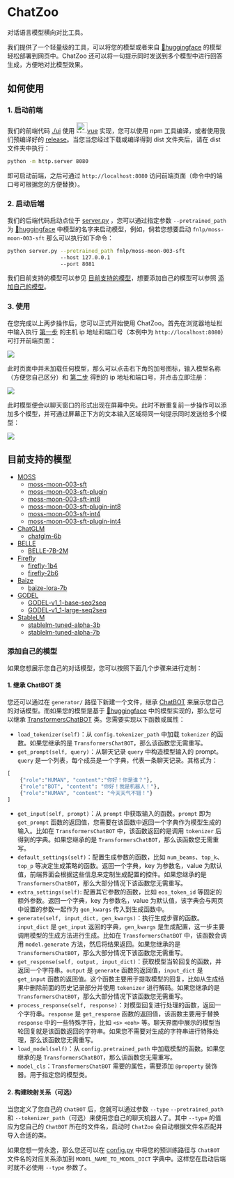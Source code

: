 # ChatZoo
对话语言模型横向对比工具。

我们提供了一个轻量级的工具，可以将您的模型或者来自 [🤗huggingface](https://huggingface.co/models) 的模型轻松部署到网页中。ChatZoo 还可以将一句提示同时发送到多个模型中进行回答生成，方便地对比模型效果。

## 如何使用

### 1. 启动前端

我们的前端代码 [./ui](https://github.com/OpenLMLab/ChatZoo/tree/main/ui) 使用 <a href="https://vuejs.org"><img width="25" src="https://vuejs.org/images/logo.png" alt="Vue logo">vue</a> 实现，您可以使用 npm 工具编译，或者使用我们预编译好的 [release](https://github.com/OpenLMLab/ChatZoo/releases)。当您当您经过下载或编译得到 dist 文件夹后，请在 dist 文件夹中执行：

```bash
python -m http.server 8080
```

即可启动前端，之后可通过 ``http://localhost:8080`` 访问前端页面（命令中的端口号可根据您的方便替换）。

### 2. 启动后端

我们的后端代码启动点位于 [server.py](https://github.com/OpenLMLab/ChatZoo/blob/main/server.py) ，您可以通过指定参数 ``--pretrained_path`` 为  [🤗huggingface](https://huggingface.co/models) 中模型的名字来启动模型，例如，倘若您想要启动 ``fnlp/moss-moon-003-sft`` 那么可以执行如下命令：

```bash
python server.py --pretrained_path fnlp/moss-moon-003-sft 
				 --host 127.0.0.1 
				 --port 8081
```

我们目前支持的模型可以参见 [目前支持的模型](#目前支持的模型)，想要添加自己的模型可以参照 [添加自己的模型](#添加自己的模型)。

### 3. 使用

在您完成以上两步操作后，您可以正式开始使用 ChatZoo。首先在浏览器地址栏中输入执行 [第一步](#1-启动前端) 的主机 ip 地址和端口号（本例中为 ``http://localhost:8080``）可打开前端页面：

![](./pics/readme1.png)

此时页面中并未加载任何模型，那么可以点击右下角的加号图标，输入模型名称（方便您自己区分）和 [第二步](#2-启动后端) 得到的 ip 地址和端口号，并点击立即注册：

![](./pics/readme2.png)

此时模型便会以聊天窗口的形式出现在屏幕中央。此时不断重复前一步操作可以添加多个模型，并可通过屏幕正下方的文本输入区域将同一句提示同时发送给多个模型：

![](./pics/readme3.png)

## 目前支持的模型

- [MOSS](https://github.com/OpenLMLab/MOSS)
    - [moss-moon-003-sft](https://huggingface.co/fnlp/moss-moon-003-sft)
    - [moss-moon-003-sft-plugin](https://huggingface.co/fnlp/moss-moon-003-sft-plugin)
    - [moss-moon-003-sft-int8](https://huggingface.co/fnlp/moss-moon-003-sft-int8)
    - [moss-moon-003-sft-plugin-int8](https://huggingface.co/fnlp/moss-moon-003-sft-plugin-int8)
    - [moss-moon-003-sft-int4](https://huggingface.co/fnlp/moss-moon-003-sft-int4)
    - [moss-moon-003-sft-plugin-int4](https://huggingface.co/fnlp/moss-moon-003-sft-plugin-int4)
- [ChatGLM](https://github.com/THUDM/ChatGLM-6B)
    - [chatglm-6b](https://huggingface.co/THUDM/chatglm-6b)
- [BELLE](https://github.com/LianjiaTech/BELLE)
    - [BELLE-7B-2M](https://huggingface.co/BelleGroup/BELLE-7B-2M)
- [Firefly](https://github.com/yangjianxin1/Firefly)
    - [firefly-1b4](https://huggingface.co/YeungNLP/firefly-1b4)
    - [firefly-2b6](https://huggingface.co/YeungNLP/firefly-2b6)
- [Baize](https://github.com/project-baize/baize-chatbot)
    - [baize-lora-7b](https://huggingface.co/project-baize/baize-lora-7B)
- [GODEL](https://github.com/microsoft/GODEL)
    - [GODEL-v1_1-base-seq2seq](https://huggingface.co/microsoft/GODEL-v1_1-base-seq2seq)
    - [GODEL-v1_1-large-seq2seq](https://huggingface.co/microsoft/GODEL-v1_1-large-seq2seq)
- [StableLM](https://github.com/Stability-AI/StableLM)
    - [stablelm-tuned-alpha-3b](https://huggingface.co/stabilityai/stablelm-tuned-alpha-3b)
    - [stablelm-tuned-alpha-7b](https://huggingface.co/stabilityai/stablelm-tuned-alpha-7b)

### 添加自己的模型

如果您想展示您自己的对话模型，您可以按照下面几个步骤来进行定制：

#### 1. 继承 ChatBOT 类

您还可以通过在 `generator/` 路径下新建一个文件，继承 [ChatBOT](https://github.com/OpenLMLab/ChatZoo/blob/main/generator/chatbot.py) 来展示您自己的对话模型。而如果您的模型是基于 [🤗huggingface](https://huggingface.co/models) 中的模型实现的，那么您可以继承 [TransformersChatBOT](https://github.com/OpenLMLab/ChatZoo/blob/main/generator/transformersbot.py) 类。您需要实现以下函数或属性：

- `load_tokenizer(self)`：从 `config.tokenizer_path` 中加载 `tokenizer` 的函数。如果您继承的是 `TransformersChatBOT`，那么该函数您无需重写。
- `get_prompt(self, query)`：从聊天记录 `query` 中构造模型输入的 prompt。`query` 是一个列表，每个成员是一个字典，代表一条聊天记录。其格式为：

```python
[
    {"role":"HUMAN", "content":"你好！你是谁？"},
    {"role":"BOT", "content": "你好！我是机器人！"},
    {"role":"HUMAN", "content": "今天天气不错！"}
]
```

- `get_input(self, prompt)`：从 `prompt` 中获取输入的函数。`prompt` 即为 `get_prompt` 函数的返回值，您需要在该函数中返回一个字典作为模型生成的输入。比如在 `TransformersChatBOT` 中，该函数返回的是调用 `tokenizer` 后得到的字典。如果您继承的是 `TransformersChatBOT`，那么该函数您无需重写。
- `default_settings(self)`：配置生成参数的函数，比如 `num_beams`、`top_k`、`top_p` 等决定生成策略的函数。返回一个字典，key 为参数名，value 为默认值，前端界面会根据这些信息来定制生成配置的控件。如果您继承的是 `TransformersChatBOT`，那么大部分情况下该函数您无需重写。
- `extra_settings(self)`: 配置其它参数的函数，比如 `eos_token_id` 等固定的额外参数。返回一个字典，key 为参数名，value 为默认值，该字典会与网页中设置的参数一起作为 `gen_kwargs` 传入到生成函数中。
- `generate(self, input_dict, gen_kwargs)`：执行生成步骤的函数。`input_dict` 是 `get_input` 返回的字典，`gen_kwargs` 是生成配置，这一步主要调用模型的生成方法进行生成。比如在 `TransformersChatBOT` 中，该函数会调用 `model.generate` 方法，然后将结果返回。如果您继承的是 `TransformersChatBOT`，那么大部分情况下该函数您无需重写。
- `get_response(self, output, input_dict)`：获取模型当轮回复的函数，并返回一个字符串。`output` 是 `generate` 函数的返回值，`input_dict` 是 `get_input` 函数的返回值。这个函数主要用于提取模型的回复，比如从生成结果中删除前面的历史记录部分并使用 `tokenizer` 进行解码。如果您继承的是 `TransformersChatBOT`，那么大部分情况下该函数您无需重写。
- `process_response(self, response)`：对模型回复进行处理的函数，返回一个字符串。`response` 是 `get_response` 函数的返回值，该函数主要用于替换 `response` 中的一些特殊字符，比如 `<s>` `<eoh>` 等。聊天界面中展示的模型当轮回复就是该函数返回的字符串。如果您不需要对生成的字符串进行特殊处理，那么该函数您无需重写。
- `load_model(self)`：从 `config.pretrained_path` 中加载模型的函数。如果您继承的是 `TransformersChatBOT`，那么该函数您无需重写。
- `model_cls`：`TransformersChatBOT` 需要的属性，需要添加 `@property` 装饰器。用于指定您的模型类。

#### 2. 构建映射关系（可选）

当您定义了您自己的 `ChatBOT` 后，您就可以通过参数 `--type` `--pretrained_path` 和 `--tokenizer_path`（可选）来使用您自己的聊天机器人了。其中 `--type` 的值应为您自己的 `ChatBOT` 所在的文件名，启动时 `ChatZoo` 会自动根据文件名匹配并导入合适的类。

如果您想一劳永逸，那么您还可以在 [config.py](https://github.com/OpenLMLab/ChatZoo/blob/main/config.py) 中将您的预训练路径与 `ChatBOT` 文件名的对应关系添加到 `MODEL_NAME_TO_MODEL_DICT` 字典中。这样您在启动后端时就不必使用 `--type` 参数了。
